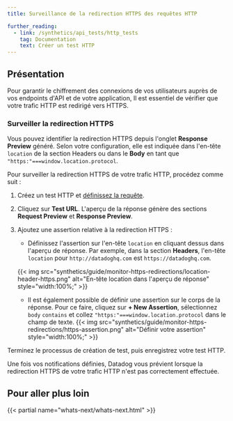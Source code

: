 ```yaml
---
title: Surveillance de la redirection HTTPS des requêtes HTTP

further_reading:
  - link: /synthetics/api_tests/http_tests
    tag: Documentation
    text: Créer un test HTTP
---
```

## Présentation

Pour garantir le chiffrement des connexions de vos utilisateurs auprès de vos endpoints d'API et de votre application, Il est essentiel de vérifier que votre trafic HTTP est redirigé vers HTTPS.

### Surveiller la redirection HTTPS

Vous pouvez identifier la redirection HTTPS depuis l'onglet **Response Preview** généré. Selon votre configuration, elle est indiquée dans l'en-tête `location` de la section Headers ou dans le **Body** en tant que `"https:"===window.location.protocol`.

Pour surveiller la redirection HTTPS de votre trafic HTTP, procédez comme suit :

1. Créez un test HTTP et [définissez la requête][1].
2. Cliquez sur **Test URL**. L'aperçu de la réponse génère des sections **Request Preview** et **Response Preview**.
3. Ajoutez une assertion relative à la redirection HTTPS :
    - Définissez l'assertion sur l'en-tête `location` en cliquant dessus dans l'aperçu de réponse. Par exemple, dans la section **Headers**, l'en-tête `location` pour `http://datadoghq.com` est `https://datadoghq.com`.

    {{< img src="synthetics/guide/monitor-https-redirections/location-header-https.png" alt="En-tête location dans l'aperçu de réponse" style="width:100%;" >}}
    - Il est également possible de définir une assertion sur le corps de la réponse. Pour ce faire, cliquez sur **+ New Assertion**, sélectionnez `body` `contains` et collez `"https:"===window.location.protocol` dans le champ de texte.
    {{< img src="synthetics/guide/monitor-https-redirections/https-assertion.png" alt="Définir votre assertion" style="width:100%;" >}}

Terminez le processus de création de test, puis enregistrez votre test HTTP.

Une fois vos notifications définies, Datadog vous prévient lorsque la redirection HTTPS de votre trafic HTTP n'est pas correctement effectuée.

## Pour aller plus loin

{{< partial name="whats-next/whats-next.html" >}}

[1]: /fr/getting_started/synthetics/api_test/#define-request
